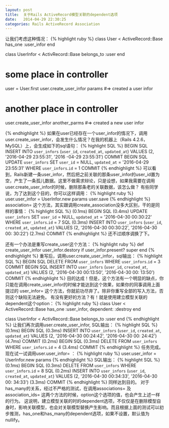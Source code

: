 ```yaml
---
layout: post
title:  关于Rails ActiveRecord模型关联的dependent选项
date:   2014-04-29 22:30:25
categories: Rails ActiveRecord Association
---
```


让我们考虑这种情况：
{% highlight ruby %}
  class User < ActiveRecord::Base
    has_one :user_infor
  end

  class UserInfor < ActivRecord::Base
    belongs_to :user
  end

  # some place in controller
  user = User.first
  user.create_user_infor params #=> created a user infor

  # another place in controller
  user.create_user_infor another_parms #=> created a new user infor

{% endhighlight %}
如果在user已经存在一个user_infor的情况下，调用user.create_user_infor，会发生什么情况？在我的机器上（Rails 4.2.6， MySQL）上，会生成如下的sql语句：
{% highlight SQL %}
   BEGIN
  SQL INSERT INTO `user_infors` (`user_id`, `created_at`, `updated_at`) VALUES (2, '2016-04-29 23:55:31', '2016
-04-29 23:55:31')
   COMMIT
   BEGIN
  SQL UPDATE `user_infors` SET `user_id` = NULL, `updated_at` = '2016-04-29 23:55:31' WHERE `user_infors`.`id` = 1
   COMMIT
{% endhighlight %}
可以看到，Rails新建一条user_infor，然后把之前关联的那条user_infor的user_id置为空，产生了一条孤儿数据。这里不做需求辩论，只是设想，如果我需要在调用user.create_user_infor的时候，删除那条老的关联数据，该怎么做？
有些同学说，为了达到这个目的，你可以这样调用：
{% highlight ruby %}
  user.user_infor = UserInfor.new params
  user.save
{% endhighlight %}
association= 这个方法，其实跟调用create_association没多大区别，干的是同样的事情：
{% highlight SQL %}
   (0.1ms)  BEGIN
  SQL (0.4ms)  UPDATE `user_infors` SET `user_id` = NULL, `updated_at` = '2016-04-30 00:30:22' WHERE `user_infors`.`id` = 7
  SQL (0.3ms)  INSERT INTO `user_infors` (`user_id`, `created_at`, `updated_at`) VALUES (2, '2016-04-30 00:30:22', '2016-04-30 00:
30:22')
   (2.7ms)  COMMIT
{% endhighlight %}
还不过顺序调换了下。

还有一个办法是重写create_user这个方法：
{% highlight ruby %}
  def create_user_infor
    user_infor.destory if user_infor.present?
    super
  end
{% endhighlight %}
重写后，调用user.create_user_infor，sql输出：
{% highlight SQL %}
   BEGIN
  SQL DELETE FROM `user_infors` WHERE `user_infors`.`id` = 3
   COMMIT
   BEGIN
  SQL INSERT INTO `user_infors` (`user_id`, `created_at`, `updated_at`) VALUES (2, '2016-04-30 00:13:50', '2016-04-30 00:
13:50')
   COMMIT
{% endhighlight %}
目的达成！但是，这个方法有一个明显的缺点，你只能在调用create_user_infor的时候才能达到这个效果，如果你的同事调用上面提过的 user_infor= 这个方法，你就前功尽弃了。除非你重写全部的写入方法，否则这个缺陷无法避免。
有没有更好的方法？有！就是使用建立模型关联的dependent这个option：
{% highlight ruby %}
  class User < ActiveRecord::Base
    has_one :user_infor, dependent: :destroy
  end

  class UserInfor < ActivRecord::Base
    belongs_to :user
  end
{% endhighlight %}
让我们再次调用user.create_user_infor, SQL输出：
{% highlight SQL %}
   (0.1ms)  BEGIN
  SQL (0.3ms)  INSERT INTO `user_infors` (`user_id`, `created_at`, `updated_at`) VALUES (2, '2016-04-30 00:24:42', '2016-04-30 00:
24:42')
   (4.7ms)  COMMIT
   (0.2ms)  BEGIN
  SQL (0.3ms)  DELETE FROM `user_infors` WHERE `user_infors`.`id` = 4
   (3.4ms)  COMMIT
{% endhighlight %}
任务完成。现在试一试调用user.user_infor= ：
{% highlight ruby %}
  user.user_infor = UserInfor.new params
{% endhighlight %}
SQL输出：
{% highlight SQL %}
   (0.1ms)  BEGIN
  SQL (0.3ms)  DELETE FROM `user_infors` WHERE `user_infors`.`id` = 8
  SQL (0.2ms)  INSERT INTO `user_infors` (`user_id`, `created_at`, `updated_at`) VALUES (2, '2016-04-30 00:34:33', '2016-04-30 00:
34:33')
   (3.3ms)  COMMIT
{% endhighlight %}
同样达到目的。
对于has_many的关系，经过不严格的测试，在调用associations= 及 association_ids= 这两个方法的时候，option这个选项的值，也会产生上述一样的行为。
这说明，建立模型关联的时的dependent选项，不仅仅是在删除模型自身时，影响关联模型，也会对关联模型替换产生影响。而且根据上面的测试可以初步推测，has_one和has_many的dependent选项，如果不设置，默认值为nullify。